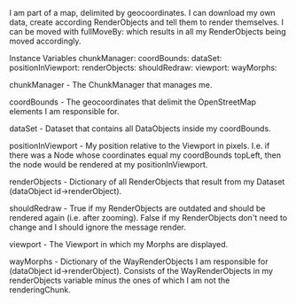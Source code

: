 I am part of a map, delimited by geocoordinates. I can download my own data, create according RenderObjects and tell them to render themselves. I can be moved with fullMoveBy: which results in all my RenderObjects being moved accordingly.

Instance Variables
	chunkManager:		<OSMChunkManager>
	coordBounds:		<Rectangle>
	dataSet:		<OSMDataset>
	positionInViewport:		<Point>
	renderObjects:		<Dictionary>
	shouldRedraw:		<Booleans>
	viewport:		<OSMViewport>
	wayMorphs:		<Dictionary>

chunkManager
	- The ChunkManager that manages me.

coordBounds
	- The geocoordinates that delimit the OpenStreetMap elements I am responsible for.

dataSet
	- Dataset that contains all DataObjects inside my coordBounds.

positionInViewport
	- My position relative to the Viewport in pixels. I.e. if there was a Node whose coordinates equal my coordBounds topLeft, then the node would be rendered at my positionInViewport.

renderObjects
	- Dictionary of all RenderObjects that result from my Dataset (dataObject id->renderObject).

shouldRedraw
	- True if my RenderObjects are outdated and should be rendered again (i.e. after zooming). False if my RenderObjects don't need to change and I should ignore the message render.

viewport
	- The Viewport in which my Morphs are displayed.

wayMorphs
	- Dictionary of the WayRenderObjects I am responsible for (dataObject id->renderObject). Consists of the WayRenderObjects in my renderObjects variable minus the ones of which I am not the renderingChunk.